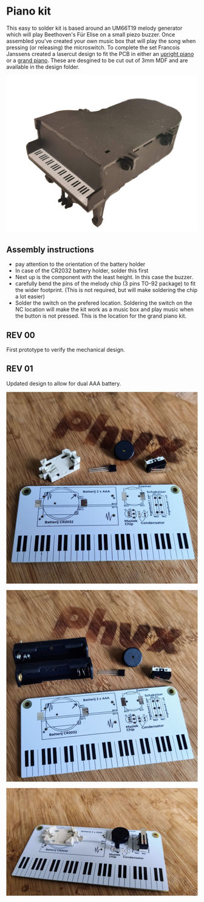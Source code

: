 # Piano kit
This easy to solder kit is based around an UM66T19 melody generator which will play Beethoven's Für Elise on a small piezo buzzer. 
Once assembled you've created your own music box that will play the song when pressing (or releasing) the microswitch. 
To complete the set Francois Janssens created a lasercut design to fit the PCB in either an [upright piano](https://github.com/phyx-be/PIANO_KIT/blob/main/design/upright_piano_AAA_3mmMDF.pdf) or a [grand piano](https://github.com/phyx-be/PIANO_KIT/blob/main/design/grand_piano_AAA_3mmMDF.pdf). 
These are desgined to be cut out of 3mm MDF and are available in the design folder.

![GRAND PIANO](media/GRAND_PIANO_NOBG.png)

## Assembly instructions
- pay attention to the orientation of the battery holder
- In case of the CR2032 battery holder, solder this first
- Next up is the component with the least height. In this case the buzzer.
- carefully bend the pins of the melody chip (3 pins TO-92 package) to fit the wider footprint. (This is not required, but will make soldering the chip a lot easier)
- Solder the switch on the prefered location. Soldering the switch on the NC location will make the kit work as a music box and play music when the button is not pressed. This is the location for the grand piano kit.

## REV 00
First prototype to verify the mechanical design.

## REV 01
Updated design to allow for dual AAA battery. 

![PIANO 01 CR2032 kit](media/PIANO_KIT_CR2032.jpg)

![PIANO 01 AAA kit](media/PIANO_KIT_AAA.jpg)

![PIANO 01 CR2032 ASSEMBLED](media/PIANO_KIT_CR2032_ASSEMBLED.jpg)